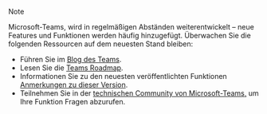 > [!NOTE]
> Microsoft-Teams, wird in regelmäßigen Abständen weiterentwickelt – neue Features und Funktionen werden häufig hinzugefügt. Überwachen Sie die folgenden Ressourcen auf dem neuesten Stand bleiben:
- Führen Sie im [Blog des Teams](https://aka.ms/teamsblog).
- Lesen Sie die [Teams Roadmap](https://aka.ms/skype2teamsroadmap).
- Informationen Sie zu den neuesten veröffentlichten Funktionen [Anmerkungen zu dieser Version](https://support.office.com/article/what-s-new-in-microsoft-teams-d7092a6d-c896-424c-b362-a472d5f105de).
- Teilnehmen Sie in der [technischen Community von Microsoft-Teams,](https://aka.ms/TeamsCommunity) um Ihre Funktion Fragen abzurufen.
